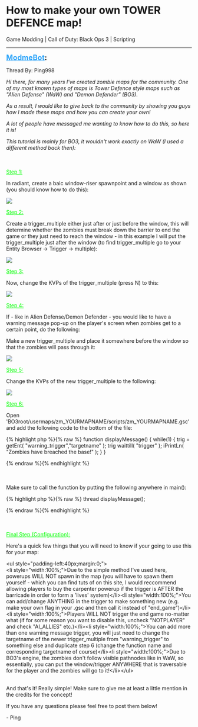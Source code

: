 # How to make your own TOWER DEFENCE map!
Game Modding | Call of Duty: Black Ops 3 | Scripting

---
<strong style="font-size: 1.4em;"><span style="text-decoration: underline;text-decoration-color: #34a7f9;"><span style="color:#34a7f9;">ModmeBot</span></span>:</strong>

<p>Thread By: Ping998<br /><p style="text-align:left;"><em>Hi there, for many years I&#39;ve created zombie maps for the community. One of my most known types of maps is Tower Defence style maps such as &quot;Alien Defense&quot; (WaW) and &quot;Demon Defender&quot; (BO3).</em></p><p style="text-align:left;"></p><p style="text-align:left;"><em>As a result, I would like to give back to the community by showing you guys how I made these maps and how you can create your own!</em></p><p style="text-align:left;"></p><p style="text-align:left;"></p><p style="text-align:left;"><em>A lot of people have messaged me wanting to know how to do this, so here it is!</em></p><p style="text-align:left;"></p><p style="text-align:left;"><em>This tutorial is mainly for BO3, it wouldn&#39;t work exactly on WaW (I used a different method back then):</em></p><p style="text-align:left;"></p><br /><br /><span style="text-decoration: underline"><span style="color:#00ff00;"><span style="text-decoration: underline">Step 1:</span></span></span><p style="text-align:left;"></p><p style="text-align:left;">In radiant, create a baic window-riser spawnpoint and a window as shown (you should know how to do this):</p><p style="text-align:left;"></p><p style="text-align:left;"><img style="max-width: 500px;" src="http://i68.tinypic.com/wt98ht.png"></p><p style="text-align:left;"></p><span style="text-decoration: underline"><span style="color:#00ff00;"><span style="text-decoration: underline">Step 2:</span></span></span><p style="text-align:left;"></p><p style="text-align:left;">Create a trigger_multiple either just after or just before the window, this will determine whether the zombies must break down the barrier to end the game or they just need to reach the window - in this example I will put the trigger_multiple just after the window (to find trigger_multiple go to your Entity Browser -&gt; Trigger -&gt; multiple):</p><p style="text-align:left;"></p><p style="text-align:left;"></p><p style="text-align:left;"><span style="color:#00ff00;"><span style="color:#000000;"><img style="max-width: 500px;" src="http://i68.tinypic.com/11jt45j.png"></span></span></p><p style="text-align:left;"></p><span style="text-decoration: underline"><span style="color:#00ff00;"><span style="text-decoration: underline">Step 3:</span></span></span><p style="text-align:left;">Now, change the KVPs of the trigger_multiple (press N) to this:</p><p style="text-align:left;"></p><p style="text-align:left;"><img style="max-width: 500px;" src="http://i66.tinypic.com/j0lhsi.png"></p><p style="text-align:left;"></p><span style="text-decoration: underline"><span style="color:#00ff00;"><span style="text-decoration: underline">Step 4:</span></span></span><p style="text-align:left;"></p><p style="text-align:left;">If - like in Alien Defense/Demon Defender - you would like to have a warning message pop-up on the player&#39;s screen when zombies get to a certain point, do the following:</p><p style="text-align:left;"></p><p style="text-align:left;">Make a new trigger_multiple and place it somewhere before the window so that the zombies will pass through it:</p><p style="text-align:left;"></p><p style="text-align:left;"><img style="max-width: 500px;" src="http://i63.tinypic.com/okmjxk.png"></p><p style="text-align:left;"></p><span style="text-decoration: underline"><span style="color:#00ff00;"><span style="text-decoration: underline">Step 5:</span></span></span><p style="text-align:left;"></p><p style="text-align:left;">Change the KVPs of the new trigger_multiple to the following:</p><p style="text-align:left;"></p><p style="text-align:left;"><img style="max-width: 500px;" src="http://i65.tinypic.com/206o87p.png"></p><p style="text-align:left;"></p><span style="text-decoration: underline"><span style="color:#00ff00;"><span style="text-decoration: underline">Step 6:</span></span></span><p style="text-align:left;"></p><p style="text-align:left;">Open &#39;BO3root/usermaps/zm_YOURMAPNAME/scripts/zm_YOURMAPNAME.gsc&#39; and add the following code to the bottom of the file:</p><p style="text-align:left;"></p>{% highlight php %}{% raw %}
function displayMessage() 
{
    while(1) {
        trig = getEnt( "warning_trigger","targetname" );
        trig waittill( "trigger" );
        iPrintLn( "Zombies have breached the base!" );
    }
}

{% endraw %}{% endhighlight %}
<br /><br /><br /><p style="text-align:left;"></p><p style="text-align:left;">Make sure to call the function by putting the following anywhere in main():</p><p style="text-align:left;"></p>{% highlight php %}{% raw %}
thread displayMessage();

{% endraw %}{% endhighlight %}
<br /><br /><br /><p style="text-align:left;"></p><span style="text-decoration: underline"><span style="color:#00ff00;"><span style="text-decoration: underline">Final Step (Configuration):</span></span></span><p style="text-align:left;"></p><p style="text-align:left;">Here&#39;s a quick few things that you will need to know if your going to use this for your map:</p>&lt;ul style=&quot;padding-left:40px;margin:0;&quot;&gt;<br />&lt;li style=&quot;width:100%;&quot;&gt;Due to the simple method I&#39;ve used here, powerups WILL NOT spawn in the map (you will have to spawn them yourself - which you can find tuts of on this site, I would reccommend allowing players to buy the carpenter powerup if the trigger is AFTER the barricade in order to form a &#39;lives&#39; system)&lt;/li&gt;&lt;li style=&quot;width:100%;&quot;&gt;You can add/change ANYTHING in the trigger to make something new (e.g. make your own flag in your .gsc and then call it instead of &quot;end_game&quot;)&lt;/li&gt;&lt;li style=&quot;width:100%;&quot;&gt;Players WILL NOT trigger the end game no-matter what (if for some reason you want to disable this, uncheck &quot;NOTPLAYER&quot; and check &quot;AI_ALLIES&quot; etc.)&lt;/li&gt;&lt;li style=&quot;width:100%;&quot;&gt;You can add more than one warning message trigger, you will just need to change the targetname of the newer trigger_multiple from &quot;warning_trigger&quot; to something else and duplicate step 6 (change the function name and corresponding targetname of course)&lt;/li&gt;&lt;li style=&quot;width:100%;&quot;&gt;Due to BO3&#39;s engine, the zombies don&#39;t follow visible pathnodes like in WaW, so essentially, you can put the window/trigger ANYWHERE that is traversable for the player and the zombies will go to it!&lt;/li&gt;&lt;/ul&gt;<br /><br /><p style="text-align:left;"></p><p style="text-align:left;">And that&#39;s it! Really simple! Make sure to give me at least a little mention in the credits for the concept!</p><p style="text-align:left;"></p><p style="text-align:left;">If you have any questions please feel free to post them below!</p><p style="text-align:left;"></p><p style="text-align:left;"></p><p style="text-align:left;">- Ping</p></p>
